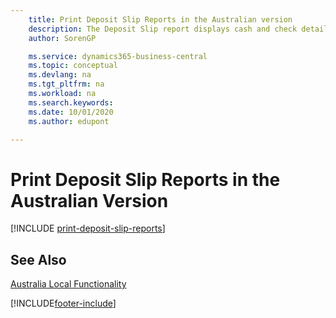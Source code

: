 ```yaml
---
    title: Print Deposit Slip Reports in the Australian version
    description: The Deposit Slip report displays cash and check details in a format required by the bank in the Australian version.
    author: SorenGP

    ms.service: dynamics365-business-central
    ms.topic: conceptual
    ms.devlang: na
    ms.tgt_pltfrm: na
    ms.workload: na
    ms.search.keywords:
    ms.date: 10/01/2020
    ms.author: edupont

---
```

# Print Deposit Slip Reports in the Australian Version

[!INCLUDE [print-deposit-slip-reports](../includes/AUNZ/print-deposit-slip-reports.md)]

## See Also

[Australia Local Functionality](australia-local-functionality.md)


[!INCLUDE[footer-include](../../includes/footer-banner.md)]